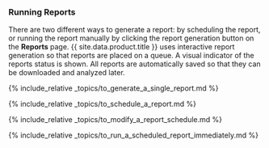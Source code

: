 ### Running Reports

There are two different ways to generate a report: by scheduling the
report, or running the report manually by clicking the report generation
button on the **Reports** page. {{ site.data.product.title }} uses interactive report
generation so that reports are placed on a queue. A visual indicator of
the reports status is shown. All reports are automatically saved so that
they can be downloaded and analyzed later.

{% include_relative _topics/to_generate_a_single_report.md %}

{% include_relative _topics/to_schedule_a_report.md %}

{% include_relative _topics/to_modify_a_report_schedule.md %}

{% include_relative
_topics/to_run_a_scheduled_report_immediately.md %}
